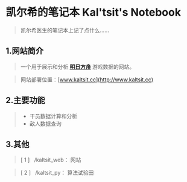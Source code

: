 # 凯尔希的笔记本 Kal'tsit's Notebook

> 凯尔希医生的笔记本上记了点什么......

## 1.网站简介
> 一个用于展示和分析 [**明日方舟**](https://ak.hypergryph.com/) 游戏数据的网站。

> 网站部署位置：[www.kaltsit.cc](http://www.kaltsit.cc)

## 2.主要功能
> * 干员数据计算和分析
> * 敌人数据查询

## 3.其他
> [ 1 ] &nbsp; /kaltsit_web： 网站

> [ 2 ] &nbsp; /kaltsit_py： 算法试验田
